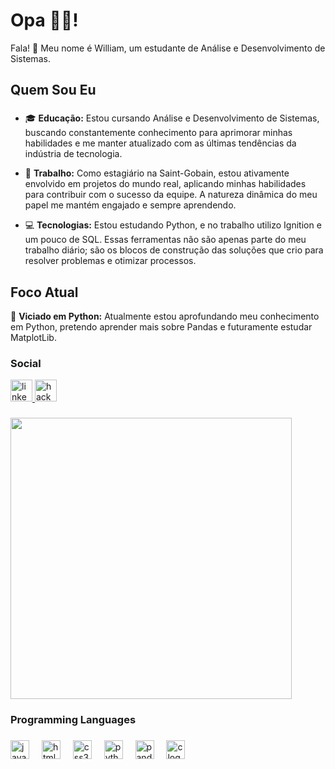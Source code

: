 <h1 align="left">Opa 👋😎!</h1>

Fala! 👋 Meu nome é William, um estudante de Análise e Desenvolvimento de Sistemas.

## Quem Sou Eu
###



###

- 🎓 **Educação:** Estou cursando Análise e Desenvolvimento de Sistemas, buscando constantemente conhecimento para aprimorar minhas habilidades e me manter atualizado com as últimas tendências da indústria de tecnologia.

- 💼 **Trabalho:** Como estagiário na Saint-Gobain, estou ativamente envolvido em projetos do mundo real, aplicando minhas habilidades para contribuir com o sucesso da equipe. A natureza dinâmica do meu papel me mantém engajado e sempre aprendendo.

- 💻 **Tecnologias:** Estou estudando Python, e no trabalho utilizo Ignition e um pouco de SQL. Essas ferramentas não são apenas parte do meu trabalho diário; são os blocos de construção das soluções que crio para resolver problemas e otimizar processos.

## Foco Atual

🚀 **Viciado em Python:** Atualmente estou aprofundando meu conhecimento em Python, pretendo aprender mais sobre Pandas e futuramente estudar MatplotLib. 
<h3 align="left">Social</h3>
<div align="left">
  <a href="https://www.linkedin.com/in/willfernandes/" target="_blank">
    <img src="https://img.shields.io/static/v1?message=LinkedIn&logo=linkedin&label=&color=0077B5&logoColor=white&labelColor=&style=for-the-badge" height="35" alt="linkedin logo"  />
  </a>
  <a href="https://www.hackerrank.com/profile/wiilfern1910" target="_blank">
    <img src="https://img.shields.io/static/v1?message=HackerRank&logo=hackerrank&label=&color=2EC866&logoColor=white&labelColor=&style=for-the-badge" height="35" alt="hackerrank logo"  />
  </a>
</div>

###

<div align="left">
  <img height="450" src="https://bolprod.com/wp-content/uploads/2022/04/CITY_1_Rocket_Animation.gif"  />
</div>

###

<h3 align="left">Programming Languages</h3>

###

<div align="left">
  <img src="https://img.shields.io/badge/JavaScript-F7DF1E?logo=javascript&logoColor=black&style=for-the-badge" height="30" alt="javascript logo"  />
  <img width="12" />
  <img src="https://img.shields.io/badge/HTML5-E34F26?logo=html5&logoColor=white&style=for-the-badge" height="30" alt="html5 logo"  />
  <img width="12" />
  <img src="https://img.shields.io/badge/CSS3-1572B6?logo=css3&logoColor=white&style=for-the-badge" height="30" alt="css3 logo"  />
  <img width="12" />
  <img src="https://img.shields.io/badge/Python-3776AB?logo=python&logoColor=white&style=for-the-badge" height="30" alt="python logo"  />
  <img width="12" />
  <img src="https://img.shields.io/badge/pandas-150458?logo=pandas&logoColor=white&style=for-the-badge" height="30" alt="pandas logo"  />
  <img width="12" />
  <img src="https://img.shields.io/badge/C-A8B9CC?logo=c&logoColor=black&style=for-the-badge" height="30" alt="c logo"  />
</div>

###
